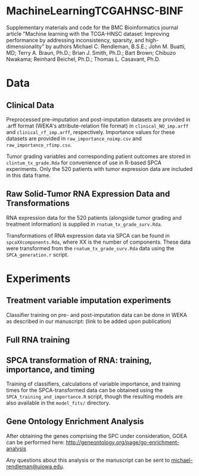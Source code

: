 # MachineLearningTCGAHNSC-BINF
Supplementary materials and code for the BMC Bioinformatics journal article "Machine learning with the TCGA-HNSC dataset: Improving performance by addressing inconsistency, sparsity, and high-dimensionality" by authors Michael C. Rendleman, B.S.E.; John M. Buatti, MD; Terry A. Braun, Ph.D.; Brian J. Smith, Ph.D.; Bart Brown; Chibuzo Nwakama; Reinhard Beichel, Ph.D.; Thomas L. Casavant, Ph.D.

# Data

## Clinical Data
Preprocessed pre-imputation and post-imputation datasets are provided in .arff format (WEKA's attribute-relation file format) in ```clinical_NO_imp.arff``` and ```clinical_rf_imp.arff```, respectively. Importance values for these datasets are provided in ```raw_importance_noimp.csv``` and ```raw_importance_rfimp.csv```.

Tumor grading variables and corresponding patient outcomes are stored in ```clintum_tx_grade.Rda``` for convenience of use in R-based SPCA experiments. Only the 520 patients with tumor expression data are included in this data frame.

## Raw Solid-Tumor RNA Expression Data and Transformations
RNA expression data for the 520 patients (alongside tumor grading and treatment information) is supplied in ```rnatum_tx_grade_surv.Rda```. 

Transformations of RNA expression data via SPCA can be found in ```spcaXXcomponents.Rda```, where XX is the number of components. These data were transformed from the ```rnatum_tx_grade_surv.Rda``` data using the ```SPCA_generation.r``` script.

# Experiments

## Treatment variable imputation experiments
Classifier training on pre- and post-imputation data can be done in WEKA as described in our manuscript: (link to be added upon publication)

## Full RNA training

## SPCA transformation of RNA: training, importance, and timing
Training of classifiers, calculations of variable importance, and training times for the SPCA-transformed data can be obtained using the ```SPCA_training_and_importance.R``` script, though the resulting models are also available in the ```model_fits/``` directory. 

## Gene Ontology Enrichment Analysis
After obtaining the genes comprising the SPC under consideration, GOEA can be performed here: http://geneontology.org/page/go-enrichment-analysis


Any questions about this analysis or the manuscript can be sent to michael-rendleman@uiowa.edu.
